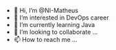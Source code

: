- 👋 Hi, I’m @NI-Matheus
- 👀 I’m interested in DevOps career
- 🌱 I’m currently learning Java
- 💞️ I’m looking to collaborate ...
- 📫 How to reach me ...

<!---
NI-Matheus/NI-Matheus is a ✨ special ✨ repository because its `README.md` (this file) appears on your GitHub profile.
You can click the Preview link to take a look at your changes.
--->

